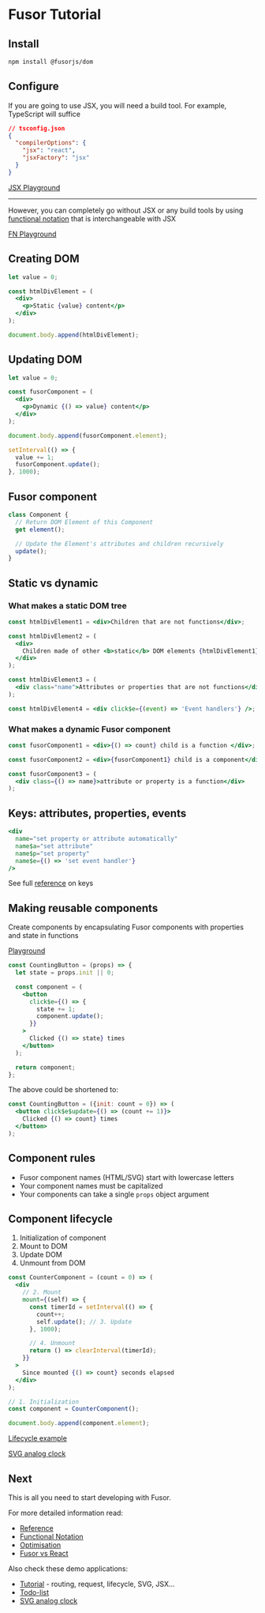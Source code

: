 # Fusor Tutorial

## Install

```sh
npm install @fusorjs/dom
```

## Configure

If you are going to use JSX, you will need a build tool. For example, TypeScript will suffice

```json
// tsconfig.json
{
  "compilerOptions": {
    "jsx": "react",
    "jsxFactory": "jsx"
  }
}
```

[JSX Playground](https://codesandbox.io/s/fusor-intro-jsx-r96fgd?file=/src/index.tsx)

---

However, you can completely go without JSX or any build tools by using [functional notation](functional-notation.md) that is interchangeable with JSX

[FN Playground](https://codesandbox.io/s/fusor-intro-cvbhsk?file=/src/index.js)

## Creating DOM

```jsx
let value = 0;

const htmlDivElement = (
  <div>
    <p>Static {value} content</p>
  </div>
);

document.body.append(htmlDivElement);
```

## Updating DOM

```jsx
let value = 0;

const fusorComponent = (
  <div>
    <p>Dynamic {() => value} content</p>
  </div>
);

document.body.append(fusorComponent.element);

setInterval(() => {
  value += 1;
  fusorComponent.update();
}, 1000);
```

## Fusor component

```js
class Component {
  // Return DOM Element of this Component
  get element();

  // Update the Element's attributes and children recursively
  update();
}
```

## Static vs dynamic

### What makes a static DOM tree

```jsx
const htmlDivElement1 = <div>Children that are not functions</div>;

const htmlDivElement2 = (
  <div>
    Children made of other <b>static</b> DOM elements {htmlDivElement1}
  </div>
);

const htmlDivElement3 = (
  <div class="name">Attributes or properties that are not functions</div>
);

const htmlDivElement4 = <div click$e={(event) => 'Event handlers'} />;
```

### What makes a dynamic Fusor component

```jsx
const fusorComponent1 = <div>{() => count} child is a function </div>;

const fusorComponent2 = <div>{fusorComponent1} child is a component</div>;

const fusorComponent3 = (
  <div class={() => name}>attribute or property is a function</div>
);
```

## Keys: attributes, properties, events

```jsx
<div
  name="set property or attribute automatically"
  name$a="set attribute"
  name$p="set property"
  name$e={() => 'set event handler'}
/>
```

See full [reference](reference.md#keys) on keys

## Making reusable components

Create components by encapsulating Fusor components with properties and state in functions

[Playground](https://codesandbox.io/s/fusor-intro-jsx-r96fgd?file=/src/index.tsx)

```jsx
const CountingButton = (props) => {
  let state = props.init || 0;

  const component = (
    <button
      click$e={() => {
        state += 1;
        component.update();
      }}
    >
      Clicked {() => state} times
    </button>
  );

  return component;
};
```

The above could be shortened to:

```jsx
const CountingButton = ({init: count = 0}) => (
  <button click$e$update={() => (count += 1)}>
    Clicked {() => count} times
  </button>
);
```

## Component rules

- Fusor component names (HTML/SVG) start with lowercase letters
- Your component names must be capitalized
- Your components can take a single `props` object argument

## Component lifecycle

1. Initialization of component
2. Mount to DOM
3. Update DOM
4. Unmount from DOM

```jsx
const CounterComponent = (count = 0) => (
  <div
    // 2. Mount
    mount={(self) => {
      const timerId = setInterval(() => {
        count++;
        self.update(); // 3. Update
      }, 1000);

      // 4. Unmount
      return () => clearInterval(timerId);
    }}
  >
    Since mounted {() => count} seconds elapsed
  </div>
);

// 1. Initialization
const component = CounterComponent();

document.body.append(component.element);
```

[Lifecycle example](https://fusorjs.github.io/tutorial/#Jsx)

[SVG analog clock](https://codesandbox.io/s/fusor-analog-clock-jsx-hqs5x9?file=/src/index.tsx)

## Next

This is all you need to start developing with Fusor.

For more detailed information read:

- [Reference](reference.md)
- [Functional Notation](functional-notation.md)
- [Optimisation](optimisation.md)
- [Fusor vs React](fusor-vs-react.md)

Also check these demo applications:

- [Tutorial](https://fusorjs.github.io/tutorial/) - routing, request, lifecycle, SVG, JSX...
- [Todo-list](https://github.com/fusorjs/todomvc#readme)
- [SVG analog clock](https://codesandbox.io/p/sandbox/fusor-analog-clock-jsx-hqs5x9?file=%2Fsrc%2Findex.tsx)
